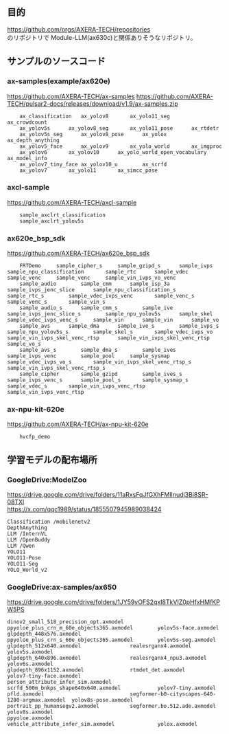 ## 目的

https://github.com/orgs/AXERA-TECH/repositories  
のリポジトリで Module-LLM(ax630c)と関係ありそうなリポジトリ。

## サンプルのソースコード

### ax-samples(example/ax620e)
https://github.com/AXERA-TECH/ax-samples
https://github.com/AXERA-TECH/pulsar2-docs/releases/download/v1.9/ax-samples.zip

```
	ax_classification	ax_yolov8		ax_yolo11_seg		ax_crowdcount												
	ax_yolov5s		ax_yolov8_seg		ax_yolo11_pose		ax_rtdetr												
	ax_yolov5s_seg		ax_yolov8_pose		ax_yolox		ax_depth_anything												
	ax_yolov5_face		ax_yolov9		ax_yolo_world		ax_imgproc												
	ax_yolov6		ax_yolov10		ax_yolo_world_open_vocabulary		ax_model_info												
	ax_yolov7_tiny_face	ax_yolov10_u		ax_scrfd														
	ax_yolov7		ax_yolo11		ax_simcc_pose														
```

																
### axcl-sample	
https://github.com/AXERA-TECH/axcl-sample

```
	sample_axclrt_classification																		
	sample_axclrt_yolov5s																		
```
					
### ax620e_bsp_sdk		
https://github.com/AXERA-TECH/ax620e_bsp_sdk

``` 
	FRTDemo		sample_cipher_s		sample_gzipd_s		sample_ivps		sample_npu_classification		sample_rtc		sample_vdec		sample_venc		sample_venc		sample_vin_ivps_vo_venc
	sample_audio		sample_cmm		sample_isp_3a		sample_ivps_jenc_slice		sample_npu_classification_s		sample_rtc_s		sample_vdec_ivps_venc		sample_venc_s		sample_venc_s		sample_vin_s
	sample_audio_s		sample_cmm_s		sample_ive		sample_ivps_jenc_slice_s		sample_npu_yolov5s		sample_skel		sample_vdec_ivps_venc_s		sample_vin		sample_vin		sample_vo
	sample_avs		sample_dma		sample_ive_s		sample_ivps_s		sample_npu_yolov5s_s		sample_skel_s		sample_vdec_ivps_vo		sample_vin_ivps_skel_venc_rtsp		sample_vin_ivps_skel_venc_rtsp		sample_vo_s
	sample_avs_s		sample_dma_s		sample_ives		sample_ivps_venc		sample_pool		sample_sysmap		sample_vdec_ivps_vo_s		sample_vin_ivps_skel_venc_rtsp_s		sample_vin_ivps_skel_venc_rtsp_s		
	sample_cipher		sample_gzipd		sample_ives_s		sample_ivps_venc_s		sample_pool_s		sample_sysmap_s		sample_vdec_s		sample_vin_ivps_venc_rtsp		sample_vin_ivps_venc_rtsp		
```																
### ax-npu-kit-620e		
https://github.com/AXERA-TECH/ax-npu-kit-620e
```
	hvcfp_demo																		
```										
																			
## 学習モデルの配布場所

### GoogleDrive:ModelZoo

https://drive.google.com/drive/folders/11aRxsFqJfGXhFMlInudj3Bi8SR-08TXl  
https://x.com/qqc1989/status/1855507945989038424  

```
Classification /mobilenetv2
DepthAnything  
LLM /InternVL
LLM /OpenBuddy
LLM /Qwen
YOLO11
YOLO11-Pose
YOLO11-Seg 
YOLO_World_v2
```

### GoogleDrive:ax-samples/ax650
https://drive.google.com/drive/folders/1JY59vOFS2qxI8TkVIZ0pHfxHMfKPW5PS  

```
dinov2_small_518_precision_opt.axmodel  ppyoloe_plus_crn_m_60e_objects365.axmodel        yolov5s-face.axmodel
glpdepth_448x576.axmodel                ppyoloe_plus_crn_s_60e_objects365.axmodel        yolov5s-seg.axmodel
glpdepth_512x640.axmodel                realesrganx4.axmodel                             yolov5s.axmodel
glpdepth_640x896.axmodel                realesrganx4_npu3.axmodel                        yolov6s.axmodel
glpdepth_896x1152.axmodel               rtmdet_det.axmodel                               yolov7-tiny-face.axmodel
person_attribute_infer_sim.axmodel      scrfd_500m_bnkps_shape640x640.axmodel            yolov7-tiny.axmodel
pfld.axmodel                            segformer-b0-cityscapes-640-1280-argmax.axmodel  yolov8s-pose.axmodel
portrait_pp_humansegv2.axmodel          segformer.bo.512.ade.axmodel                     yolov8s.axmodel
ppyoloe.axmodel                         vehicle_attribute_infer_sim.axmodel              yolox.axmodel

```


